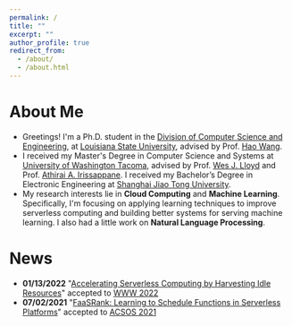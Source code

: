 ```yaml
---
permalink: /
title: ""
excerpt: ""
author_profile: true
redirect_from: 
  - /about/
  - /about.html
---
```


# About Me

* Greetings! I'm a Ph.D. student in the [Division of Computer Science and Engineering](https://www.lsu.edu/eng/cse/), at [Louisiana State University](https://www.lsu.edu/), advised by Prof. [Hao Wang](https://intellisys.haow.ca/haowang/).
* I received my Master's Degree in Computer Science and Systems at [University of Washington Tacoma](https://www.tacoma.uw.edu/), advised by Prof. [Wes J. Lloyd](http://faculty.washington.edu/wlloyd/index.html) and Prof. [Athirai A. Irissappane](https://scholar.google.com.sg/citations?user=WHQfm8MAAAAJ&hl=en). I received my Bachelor’s Degree in Electronic Engineering at [Shanghai Jiao Tong University](http://en.sjtu.edu.cn/).
* My research interests lie in **Cloud Computing** and **Machine Learning**. Specifically, I'm focusing on applying learning techniques to improve serverless computing and building better systems for serving machine learning. I also had a little work on **Natural Language Processing**.

# News

* **01/13/2022** "[Accelerating Serverless Computing by Harvesting Idle Resources](https://doi.org/10.1145/3485447.3511979)" accepted to [WWW 2022](https://www2022.thewebconf.org/)  
* **07/02/2021** "[FaaSRank: Learning to Schedule Functions in Serverless Platforms](https://ieeexplore.ieee.org/document/9659513)" accepted to [ACSOS 2021](https://conf.researchr.org/home/acsos-2021)  
